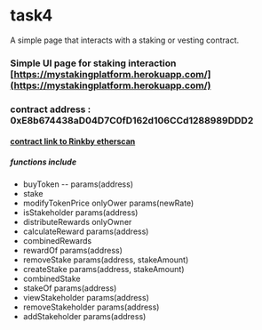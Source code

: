# task4
A simple page that interacts with a staking or vesting contract.


### Simple UI page for staking interaction [https://mystakingplatform.herokuapp.com/](https://mystakingplatform.herokuapp.com/)

### contract address : 0xE8b674438aD04D7C0fD162d106CCd1288989DDD2
#### [contract link to Rinkby etherscan](https://rinkeby.etherscan.io/address/0xE8b674438aD04D7C0fD162d106CCd1288989DDD2)

##### functions include
  - buyToken -- params(address)
  - stake
  - modifyTokenPrice onlyOwer params(newRate)
  - isStakeholder params(address)
  - distributeRewards onlyOwner
  - calculateReward params(address)
  - combinedRewards
  - rewardOf params(address)
  - removeStake params(address, stakeAmount)
  - createStake params(address, stakeAmount)
  - combinedStake
  - stakeOf params(address)
  - viewStakeholder params(address)
  - removeStakeholder params(address)
  - addStakeholder params(address)

